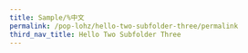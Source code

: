 ```yaml
---
title: Sample/%中文
permalink: /pop-lohz/hello-two-subfolder-three/permalink
third_nav_title: Hello Two Subfolder Three
---
```



